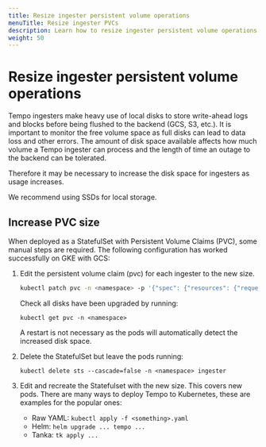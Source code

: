 ```yaml
---
title: Resize ingester persistent volume operations
menuTitle: Resize ingester PVCs
description: Learn how to resize ingester persistent volume operations.
weight: 50
---
```


# Resize ingester persistent volume operations

Tempo ingesters make heavy use of local disks to store write-ahead logs and blocks before being flushed to the backend (GCS, S3, etc.).
It is important to monitor the free volume space as full disks can lead to data loss and other errors.
The amount of disk space available affects how much volume a Tempo ingester can process and the length of time an outage to the backend can be tolerated.

Therefore it may be necessary to increase the disk space for ingesters as usage increases.

We recommend using SSDs for local storage.

## Increase PVC size

When deployed as a StatefulSet with Persistent Volume Claims (PVC), some manual steps are required.
The following configuration has worked successfully on GKE with GCS:

1. Edit the persistent volume claim (pvc) for each ingester to the new size.

   ```bash
   kubectl patch pvc -n <namespace> -p '{"spec": {"resources": {"requests": {"storage": "'15Gi'"}}}}' <pod-name>
   ```

   Check all disks have been upgraded by running:

   `kubectl get pvc -n <namespace>`

   A restart is not necessary as the pods will automatically detect the increased disk space.

1. Delete the StatefulSet but leave the pods running:

   `kubectl delete sts --cascade=false -n <namespace> ingester`

1. Edit and recreate the Statefulset with the new size. This covers new pods.  There are many ways to deploy Tempo to Kubernetes, these are examples for the popular ones:
    * Raw YAML: `kubectl apply -f <something>.yaml`
    * Helm: `helm upgrade ... tempo ...`
    * Tanka: `tk apply ...`
